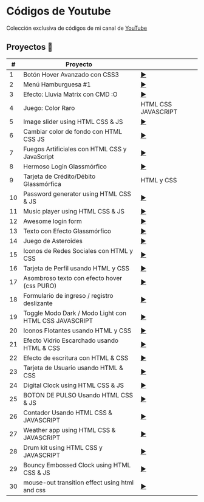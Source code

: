 # Códigos de Youtube

Colección exclusiva de códigos de mi canal de [YouTube](youtube.com/channel/UCbyhGk_f2lBR3qAif4dA7Bw)

## Proyectos 🎉

|  #  |  Proyecto                         |                                                                |    
| --- | -------------                     | ---                                                            |
| 1  | Botón Hover Avanzado con CSS3      |  [▶️ ](https://www.youtube.com/watch?v=drK9VNbwM4g)               |
| 2  | Menú Hamburguesa #1                |  [▶️ ](https://www.youtube.com/watch?v=nNLTxpZ-v9k)               |
| 3  | Efecto: Lluvia Matrix con CMD :O   |  [▶️ ](https://www.youtube.com/watch?v=s_wbNHG8HNg&t)               |
| 4  | Juego: Color Raro | HTML CSS JAVASCRIPT   |  [▶️ ](https://www.youtube.com/watch?v=J37tFkchRxM)               |
| 5  | Image slider using HTML CSS & JS  |  [▶️ ](https://www.youtube.com/watch?v=HHCnptQInMI)               |
| 6  | Cambiar color de fondo con HTML CSS JS   |  [▶️ ](https://www.youtube.com/watch?v=vdJKNNnccx8)               |
| 7  | Fuegos Artificiales con HTML CSS y JavaScript   |  [▶️ ](https://www.youtube.com/watch?v=Jt18VzBR6Qg)               |
| 8  | Hermoso Login Glassmórfico   |  [▶️ ](https://www.youtube.com/watch?v=Mb9-xJaYMJI&t)               |
| 9  | Tarjeta de Crédito/Débito Glassmórfica | HTML y CSS   |  [▶️ ](https://www.youtube.com/watch?v=Sh_-Duq0lbw)               |
| 10  | Password generator using HTML CSS & JS   |  [▶️ ](https://www.youtube.com/watch?v=wsTgytD3Jjc)               |
| 11  | Music player using HTML CSS & JS   |  [▶️ ](https://www.youtube.com/watch?v=YpdXabsMzMQ&t)               |
| 12  | Awesome login form   |  [▶️ ](https://www.youtube.com/watch?v=3VxF1lXCvFA)               |
| 13  | Texto con Efecto Glassmórfico   |  [▶️ ](https://www.youtube.com/watch?v=4hYngt2eoLE)               |
| 14  | Juego de Asteroides   |  [▶️ ](https://www.youtube.com/watch?v=gV5UatIhVb8)               |
| 15  | Iconos de Redes Sociales con HTML y CSS   |  [▶️ ](https://www.youtube.com/watch?v=YHYWLf3rzvw)               |
| 16  | Tarjeta de Perfil usando HTML y CSS   |  [▶️ ](https://www.youtube.com/watch?v=dPLJDGfxIKo)               |
| 17  | Asombroso texto con efecto hover (css PURO)   |  [▶️ ](https://www.youtube.com/watch?v=pNhC0epjx4c)               |
| 18  | Formulario de ingreso / registro deslizante   |  [▶️ ](https://www.youtube.com/watch?v=aHlwAWbR7MI)               |
| 19  | Toggle Modo Dark / Modo Light con HTML CSS JAVASCRIPT   |  [▶️ ](https://www.youtube.com/watch?v=8JAYwgYhiRU)               |
| 20  | Iconos Flotantes usando HTML y CSS   |  [▶️ ](https://www.youtube.com/watch?v=wDFjWEAiUkQ)               |
| 21  | Efecto Vidrio Escarchado usando HTML & CSS   |  [▶️ ](https://www.youtube.com/watch?v=GPrUVUC-N9s)               |
| 22  | Efecto de escritura con HTML & CSS   |  [▶️ ](https://www.youtube.com/watch?v=TIEAxQh-Bj0&t)               |
| 23  | Tarjeta de Usuario usando HTML & CSS   |  [▶️ ](https://www.youtube.com/watch?v=s4SaVS5KpFU)               |
| 24  | Digital Clock using HTML CSS & JS   |  [▶️ ](https://www.youtube.com/watch?v=Z0oCaBhy0Qs)               |
| 25  | BOTON DE PULSO Usando HTML CSS & JS   |  [▶️ ](https://www.youtube.com/watch?v=BMa9pQ7b4_4&t)               |
| 26  | Contador Usando HTML CSS & JAVASCRIPT   |  [▶️ ](https://www.youtube.com/watch?v=sgGEDuY5zOs)               |
| 27  | Weather app using HTML CSS & JAVASCRIPT   |  [▶️ ](https://www.youtube.com/watch?v=CjuovmlQolI)               |
| 28  | Drum kit using HTML CSS y JAVASCRIPT   |  [▶️ ](https://www.youtube.com/watch?v=qxzUw3zHB2s)               |
| 29  | Bouncy Embossed Clock using HTML CSS & JS |  [▶️ ](https://www.youtube.com/watch?v=BbzjPEBEOf4&t)               |
| 30  | mouse-out transition effect using html and css |  [▶️ ](https://www.youtube.com/watch?v=twOaskar-5E)               |

